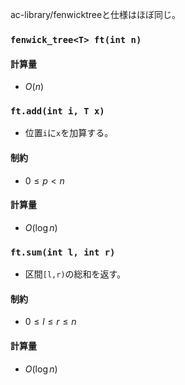 
ac-library/fenwicktreeと仕様はほぼ同じ。

### ```fenwick_tree<T> ft(int n)```
#### 計算量
- $O(n)$


### ```ft.add(int i, T x)```
- 位置`i`に`x`を加算する。

#### 制約
- $0\le p<n$

#### 計算量
- $O(\log{n})$


### ```ft.sum(int l, int r)```
- 区間`[l,r)`の総和を返す。

#### 制約
- $0\le l \le r\le n$

#### 計算量
- $O(\log{n})$